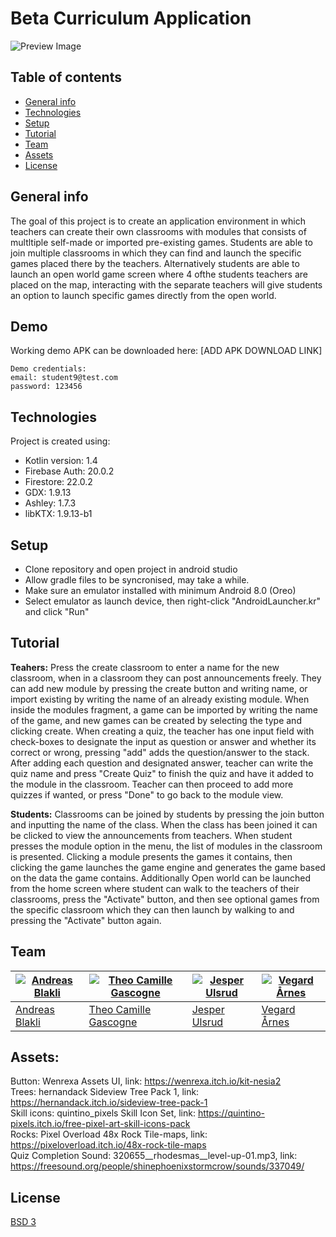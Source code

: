# Beta Curriculum Application

![Preview Image](https://i.imgur.com/g30nXXg.png)

## Table of contents
* [General info](#general-info)
* [Technologies](#technologies)
* [Setup](#setup)
* [Tutorial](#Tutorial)
* [Team](#Team)
* [Assets](#Assets)
* [License](#License)



## General info  
The goal of this project is to create an application environment in which teachers can create their own classrooms with modules that consists of multltiple self-made or imported pre-existing games. Students are able to join multiple classrooms in which they can find and launch the specific games placed there by the teachers. Alternatively students are able to launch an open world game screen where 4 ofthe students teachers are placed on the map, interacting with the separate teachers will give students an option to launch specific games directly from the open world.  


## Demo
Working demo APK can be downloaded here:  [ADD APK DOWNLOAD LINK]
```
Demo credentials:  
email: student9@test.com  
password: 123456  
```

## Technologies
Project is created using:
* Kotlin version: 1.4
* Firebase Auth: 20.0.2
* Firestore: 22.0.2
* GDX: 1.9.13
* Ashley: 1.7.3
* libKTX: 1.9.13-b1

## Setup
* Clone repository and open project in android studio
* Allow gradle files to be syncronised, may take a while.
* Make sure an emulator installed with minimum Android 8.0 (Oreo)
* Select emulator as launch device, then right-click "AndroidLauncher.kr" and click "Run"

## Tutorial
**Teahers:** Press the create classroom to enter a name for the new classroom, when in a classroom they can post announcements freely. They can add new module by pressing the create button and writing name, or import existing by writing the name of an already existing module. When inside the modules fragment, a game can be imported by writing the name of the game, and new games can be created by selecting the type and clicking create. When creating a quiz, the teacher has one input field with check-boxes to designate the input as question or answer and whether its correct or wrong, pressing "add" adds the question/answer to the stack. After adding each question and designated answer, teacher can write the quiz name and press "Create Quiz" to finish the quiz and have it added to the module in the classroom. Teacher can then proceed to add more quizzes if wanted, or press "Done" to go back to the module view.

**Students:** Classrooms can be joined by students by pressing the join button and inputting the name of the class. When the class has been joined it can be clicked to view the announcements from teachers. When student presses the module option in the menu, the list of modules in the classroom is presented. Clicking a module presents the games it contains, then clicking the game launches the game engine and generates the game based on the data the game contains. Additionally Open world can be launched from the home screen where student can walk to the teachers of their classrooms, press the "Activate" button, and then see optional games from the specific classroom which they can then launch by walking to and pressing the "Activate" button again.

## Team
[![Andreas Blakli](https://i.imgur.com/L2S2IFi.png)](https://github.com/TrustworthyBlake)	 |  [![Theo Camille Gascogne](https://avatars.githubusercontent.com/u/56797646?v=4&s=144)](https://github.com/ApparitionCat) | [![Jesper Ulsrud](https://i.imgur.com/WlXvhjP.png)](https://github.com/jesperu7) | [![Vegard Årnes](https://avatars.githubusercontent.com/u/40339509?v=4&s=144)](https://github.com/VitriolicTurtle)
---|---|---|---
[Andreas Blakli  ](https://github.com/TrustworthyBlake) | [Theo Camille Gascogne](https://github.com/ApparitionCat) | [Jesper Ulsrud](https://github.com/jesperu7) | [Vegard Årnes](https://github.com/VitriolicTurtle)

## Assets:
Button: Wenrexa Assets UI, link: https://wenrexa.itch.io/kit-nesia2  
Trees: hernandack Sideview Tree Pack 1, link: https://hernandack.itch.io/sideview-tree-pack-1  
Skill icons: quintino_pixels Skill Icon Set, link: https://quintino-pixels.itch.io/free-pixel-art-skill-icons-pack  
Rocks: Pixel Overload 48x Rock Tile-maps, link: https://pixeloverload.itch.io/48x-rock-tile-maps  
Quiz Completion Sound: 320655__rhodesmas__level-up-01.mp3, link: https://freesound.org/people/shinephoenixstormcrow/sounds/337049/


## License
[BSD 3](https://choosealicense.com/licenses/bsd-3-clause/)
